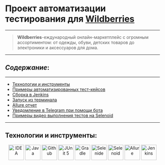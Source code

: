 # Проект автоматизации тестирования для [**Wildberries**](https://www.wildberries.ru/)
---
>**Wildberries**-еждународный онлайн-маркетплейс с огромным ассортиментом: от одежды, обуви, детских товаров до электроники и аксессуаров для дома.
---
## *Содержание*:
---
* <a href="#tools">Технологии и инструменты</a> 
* <a href="#cases">Примеры автоматизированных тест-кейсов</a>  
* <a href="#jenkins">Сборка в Jenkins</a>  
* <a href="#console">Запуск из терминала</a>  
* <a href="#allure">Allure отчет</a>
* <a href="#telegram">Уведомление в Telegram при помощи бота</a>  
* <a href="#video">Примеры видео выполнения тестов на Selenoid</a>
---
<a id="tools"></a>
## <a name="Технологии и инструменты">**Технологии и инструменты:**</a>

<p align="center">  
<a href="https://www.jetbrains.com/idea/"><img src="images/logo/Intelij_IDEA.svg" width="50" height="50"  alt="IDEA"/></a>  
<a href="https://www.java.com/"><img src="images/logo/Java.svg" width="50" height="50"  alt="Java"/></a>  
<a href="https://github.com/"><img src="images/logo/Github.svg" width="50" height="50"  alt="Github"/></a>  
<a href="https://junit.org/junit5/"><img src="images/logo/JUnit5.svg" width="50" height="50"  alt="JUnit 5"/></a>  
<a href="https://gradle.org/"><img src="images/logo/Gradle.svg" width="50" height="50"  alt="Gradle"/></a>  
<a href="https://selenide.org/"><img src="images/logo/Selenide.svg" width="50" height="50"  alt="Selenide"/></a>  
<a href="https://aerokube.com/selenoid/"><img src="images/logo/Selenoid.svg" width="50" height="50"  alt="Selenoid"/></a>  
<a href="ht[images](images)tps://github.com/allure-framework/allure2"><img src="images/logo/Allure.svg" width="50" height="50"  alt="Allure"/></a>
<a href="https://www.jenkins.io/"><img src="images/logo/Jenkins.svg" width="50" height="50"  alt="Jenkins"/></a>  

</p>